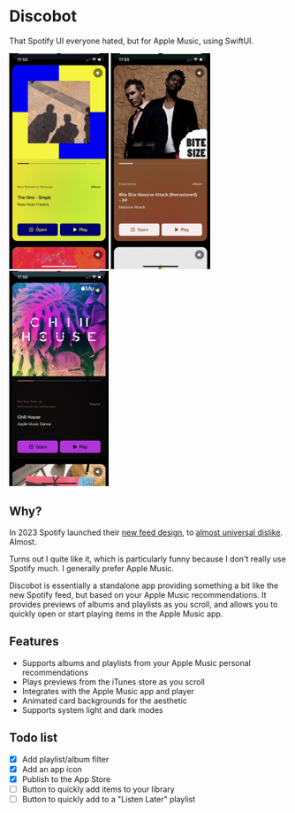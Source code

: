 # Discobot

That Spotify UI everyone hated, but for Apple Music, using SwiftUI.

<p float="left">
  <img src="https://raw.githubusercontent.com/jtc42/Discobot/main/Resources/IMG_2181.jpeg?token=GHSAT0AAAAAACBNMZVYFZJ4BICUQYDCYNBYZBZSZIA" width="180" />
  <img src="https://raw.githubusercontent.com/jtc42/Discobot/main/Resources/IMG_2182.jpeg?token=GHSAT0AAAAAACBNMZVZXXCKVHFE4UGAUSRWZBZSZNQ" width="180" /> 
  <img src="https://raw.githubusercontent.com/jtc42/Discobot/main/Resources/IMG_2183.jpeg?token=GHSAT0AAAAAACBNMZVZH27HAZVTGVY36ENUZBZSZTA" width="180" />
</p>

## Why?

In 2023 Spotify launched their [new feed design](https://newsroom.spotify.com/2023-03-08/new-home-page-scroll-clips-previews/), to [almost universal dislike](https://piunikaweb.com/2023/04/14/new-spotify-home-page-ui-on-android-and-ios-faces-backlash/). Almost.

Turns out I quite like it, which is particularly funny because I don't really use Spotify much. I generally prefer Apple Music.

Discobot is essentially a standalone app providing something a bit like the new Spotify feed, but based on your Apple Music recommendations. It provides previews of albums and playlists as you scroll, and allows you to quickly open or start playing items in the Apple Music app.

## Features

* Supports albums and playlists from your Apple Music personal recommendations
* Plays previews from the iTunes store as you scroll
* Integrates with the Apple Music app and player
* Animated card backgrounds for the aesthetic
* Supports system light and dark modes

## Todo list

- [x] Add playlist/album filter 
- [x] Add an app icon
- [x] Publish to the App Store
- [ ] Button to quickly add items to your library
- [ ] Button to quickly add to a "Listen Later" playlist
